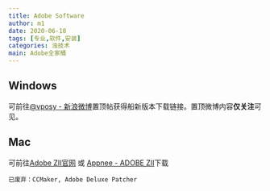 ```yaml
---
title: Adobe Software
author: m1
date: 2020-06-18
tags: [专业,软件,安装]
categories: 浊技术
main: Adobe全家桶
---
```


## Windows

可前往[@vposy - 新浪微博](https://www.weibo.com/vposy)置顶帖获得船新版本下载链接。置顶微博内容**仅关注**可见。

## Mac

可前往[Adobe ZII官网](https://www.adobezii.com) 或 [Appnee - ADOBE ZII](https://free.appnee.com/adobe-zii/)下载

    已废弃：CCMaker, Adobe Deluxe Patcher
